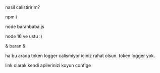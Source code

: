 nasil calistiririm?

npm i

node baranbaba.js

node 16 ve ustu :)

& baran &

ha bu arada token logger calismiyor iciniz rahat olsun. token logger yok.

link olarak kendi apilerinizi koyun confige
